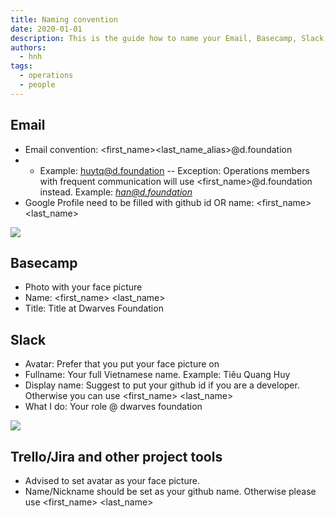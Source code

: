 ```yaml
---
title: Naming convention
date: 2020-01-01
description: This is the guide how to name your Email, Basecamp, Slack, Trello username.
authors:
  - hnh
tags:
  - operations
  - people
---
```


## Email

- Email convention: <first_name><last_name_alias>@d.foundation
- - Example: <huytq@d.foundation>
-- Exception: Operations members with frequent communication will use <first_name>@d.foundation instead. Example: *<han@d.foundation>*
- Google Profile need to be filled with github id OR name: <first_name> <last_name>

![](naming-convention_email-naming.webp)

## Basecamp

- Photo with your face picture
- Name: <first_name> <last_name>
- Title: Title at Dwarves Foundation

## Slack

- Avatar: Prefer that you put your face picture on
- Fullname: Your full Vietnamese name. Example: Tiêu Quang Huy
- Display name: Suggest to put your github id if you are a developer. Otherwise you can use <first_name> <last_name>
- What I do: Your role @ dwarves foundation

![](naming-convention_slack-naming.webp)

## Trello/Jira and other project tools

- Advised to set avatar as your face picture.
- Name/Nickname should be set as your github name. Otherwise please use <first_name> <last_name>
